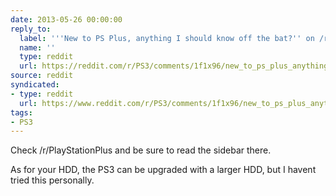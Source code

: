 ```yaml
---
date: 2013-05-26 00:00:00
reply_to:
  label: '''New to PS Plus, anything I should know off the bat?'' on /r/PS3'
  name: ''
  type: reddit
  url: https://reddit.com/r/PS3/comments/1f1x96/new_to_ps_plus_anything_i_should_know_off_the_bat/
source: reddit
syndicated:
- type: reddit
  url: https://www.reddit.com/r/PS3/comments/1f1x96/new_to_ps_plus_anything_i_should_know_off_the_bat/ca5zvzu/
tags:
- PS3
---
```


Check /r/PlayStationPlus and be sure to read the sidebar there.

As for your HDD, the PS3 can be upgraded with a larger HDD, but I havent tried this personally.